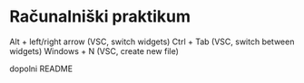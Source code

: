 # Računalniški praktikum
Alt + left/right arrow (VSC, switch widgets)
Ctrl + Tab (VSC, switch between widgets)
Windows + N (VSC, create new file)


dopolni README
